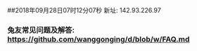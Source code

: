 ##2018年09月28日07时12分07秒 新址: 142.93.226.97
### 兔友常见问题及解答: https://github.com/wanggonging/d/blob/w/FAQ.md

